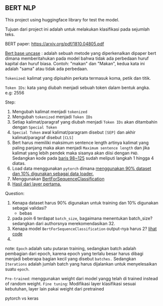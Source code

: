 ## BERT NLP

This project using huggingface library for test the model.

Tujuan dari project ini adalah untuk melakukan klasifikasi pada sejumlah teks.


BERT paper: https://arxiv.org/pdf/1810.04805.pdf

[Bert base uncase](https://huggingface.co/bert-base-uncased#:~:text=BERT%20base%20model%20(uncased),difference%20between%20english%20and%20English.) : adalah sebuah metode yang diperkenalkan dipaper bert dimana memberitahukan pada model bahwa tidak ada perbedaan huruf kapital dan huruf biasa.
Contoh: "makan" dan "Makan", kedua kata ini adalah "sama" atau tidak ada perbedaan.

`Tokenized`: kalimat yang dipisahin perkata termasuk koma, petik dan titik.

`Token IDs`: kata yang diubah menjadi sebuah token dalam bentuk angka. e.g: 2556


Step:
1. Mengubah kalimat menjadi `tokenized`
2. Mengubah `tokenized` menjadi `Token IDs`
3. Setiap kalimat/paragraf yang diubah menjadi `Token IDs` akan ditambahin dengan `Special Token`
4. `Special Token` awal kalimat/paragram disebut `[SEP]` dan akhir kalimat/paragraf disebut `[CLS]`
5. Bert harus memiliki maksimum sentence length artinya kalimat yang paling panjang maka akan menjadi `Maximum sentence length` dan jika kalimat yang lebih pendek maka sisanya akan diisi dengan `PAD`. Sedangkan kode pada [baris 98~125](https://github.com/akyong/BERT-NLP-TEST/blob/master/BERT.py#L98-L125) sudah meliputi langkah 1 hingga 4 diatas.
6. Load data menggunakan `pytorch` dimana [menggunakan 90% dataset dan 10% digunakan sebagai data loader.](https://github.com/akyong/BERT-NLP-TEST/blob/master/BERT.py#L153-L175) 
7. Menggunakan [BertForSequenceClassification](https://huggingface.co/transformers/v2.2.0/model_doc/bert.html#tfbertfortokenclassification)
8. [Hasil dari layer pertama.](https://github.com/akyong/BERT-NLP-TEST/blob/master/BERT.py#L205-L225)

Question: 
1. Kenapa dataset harus 90% digunakan untuk training dan 10% digunakan sebagai validasi?
    - bebas 
2. pada poin 6 terdapat `batch_size`, bagaimana menentukan batch_size? sedangkan dari authorsnya merekomendasikan 32.
3. Kenapa model `BertForSequenceClassification` output-nya harus 2? [lihat code](https://github.com/akyong/BERT-NLP-TEST/blob/master/BERT.py#L185)
4. 


note:
`Epoch` adalah satu putaran training, sedangkan batch adalah pembagian dari epoch, karena epoch yang terlalu besar harus dibagi menjadi beberapa bagian kecil yang disebut `batches.` Sedangkan `Iterations` adalah jumlah batch yang harus dijalankan untuk menyelesaikan suatu `epoch`.

`Pre-trained`: menggunakan weight dari model yangg telah di trained instead of random weight.
`Fine tuning`: Modifikasi layer klasifikasi sesuai kebutuhan, layer lain pakai weight dari pretrained

pytorch vs keras